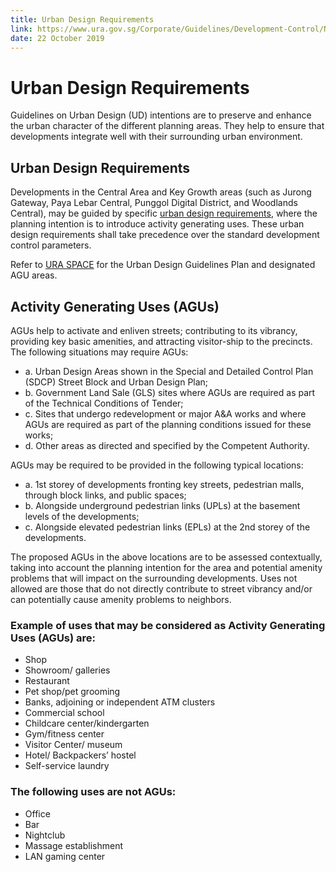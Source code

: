```yaml
---
title: Urban Design Requirements
link: https://www.ura.gov.sg/Corporate/Guidelines/Development-Control/Non-Residential/Commercial/UD
date: 22 October 2019
---
```


# Urban Design Requirements

Guidelines on Urban Design (UD) intentions are to preserve and enhance the urban character of the different planning areas. They help to ensure that developments integrate well with their surrounding urban environment.

## Urban Design Requirements

Developments in the Central Area and Key Growth areas (such as Jurong Gateway, Paya Lebar Central, Punggol Digital District, and Woodlands Central), may be guided by specific [urban design requirements](https://www.ura.gov.sg/Corporate/Guidelines/Urban-Design), where the planning intention is to introduce activity generating uses. These urban design requirements shall take precedence over the standard development control parameters.

Refer to [URA SPACE](https://www.ura.gov.sg/maps/?service=urbandesign) for the Urban Design Guidelines Plan and designated AGU areas.

## Activity Generating Uses (AGUs)

AGUs help to activate and enliven streets; contributing to its vibrancy, providing key basic amenities, and attracting visitor-ship to the precincts. The following situations may require AGUs:

- a. Urban Design Areas shown in the Special and Detailed Control Plan (SDCP) Street Block and Urban Design Plan;
- b. Government Land Sale (GLS) sites where AGUs are required as part of the Technical Conditions of Tender;
- c. Sites that undergo redevelopment or major A&A works and where AGUs are required as part of the planning conditions issued for these works;
- d. Other areas as directed and specified by the Competent Authority.

AGUs may be required to be provided in the following typical locations:

- a. 1st storey of developments fronting key streets, pedestrian malls, through block links, and public spaces;
- b. Alongside underground pedestrian links (UPLs) at the basement levels of the developments;
- c. Alongside elevated pedestrian links (EPLs) at the 2nd storey of the developments.

The proposed AGUs in the above locations are to be assessed contextually, taking into account the planning intention for the area and potential amenity problems that will impact on the surrounding developments. Uses not allowed are those that do not directly contribute to street vibrancy and/or can potentially cause amenity problems to neighbors.

### Example of uses that may be considered as Activity Generating Uses (AGUs) are:

- Shop
- Showroom/ galleries
- Restaurant
- Pet shop/pet grooming
- Banks, adjoining or independent ATM clusters
- Commercial school
- Childcare center/kindergarten
- Gym/fitness center
- Visitor Center/ museum
- Hotel/ Backpackers’ hostel
- Self-service laundry

### The following uses are not AGUs:

- Office
- Bar
- Nightclub
- Massage establishment
- LAN gaming center
